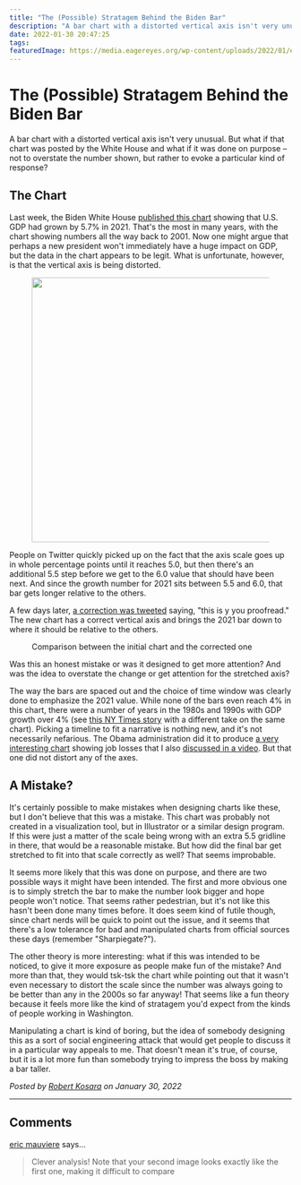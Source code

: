 ```yaml
---
title: "The (Possible) Stratagem Behind the Biden Bar"
description: "A bar chart with a distorted vertical axis isn't very unusual. But what if that chart was posted by the White House and what if it was done on purpose – not to overstate the number shown, but rather to evoke a particular kind of response?"
date: 2022-01-30 20:47:25
tags: 
featuredImage: https://media.eagereyes.org/wp-content/uploads/2022/01/economic-growth-1.jpeg
---
```


# The (Possible) Stratagem Behind the Biden Bar

A bar chart with a distorted vertical axis isn't very unusual. But what if that chart was posted by the White House and what if it was done on purpose – not to overstate the number shown, but rather to evoke a particular kind of response?

## The Chart

Last week, the Biden White House <a href="https://twitter.com/WhiteHouse/status/1486709480351952901">published this chart</a> showing that U.S. GDP had grown by 5.7% in 2021. That's the most in many years, with the chart showing numbers all the way back to 2001. Now one might argue that perhaps a new president won't immediately have a huge impact on GDP, but the data in the chart appears to be legit. What is unfortunate, however, is that the vertical axis is being distorted.

<figure class="wp-block-image size-large is-resized"><img src="https://media.eagereyes.org/wp-content/uploads/2022/01/economic-growth-1-1320x744.jpeg" alt="" class="wp-image-98192" width="840" height="473"/></figure>

People on Twitter quickly picked up on the fact that the axis scale goes up in whole percentage points until it reaches 5.0, but then there's an additional 5.5 step before we get to the 6.0 value that should have been next. And since the growth number for 2021 sits between 5.5 and 6.0, that bar gets longer relative to the others.

A few days later, <a href="https://twitter.com/WhiteHouse/status/1486838940707524617">a correction was tweeted</a> saying, "this is y you proofread." The new chart has a correct vertical axis and brings the 2021 bar down to where it should be relative to the others.

<figure class="wp-block-image size-large"><img src="https://media.eagereyes.org/wp-content/uploads/2022/01/economic-growth-comparison-2-1320x742.gif" alt="" class="wp-image-98195"/><figcaption>Comparison between the initial chart and the corrected one</figcaption></figure>

Was this an honest mistake or was it designed to get more attention? And was the idea to overstate the change or get attention for the stretched axis?

The way the bars are spaced out and the choice of time window was clearly done to emphasize the 2021 value. While none of the bars even reach 4% in this chart, there were a number of years in the 1980s and 1990s with GDP growth over 4% (see <a href="https://www.nytimes.com/2022/01/27/business/us-gdp-4q-2021.html">this NY Times story</a> with a different take on the same chart). Picking a timeline to fit a narrative is nothing new, and it's not necessarily nefarious. The Obama administration did it to produce <a href="https://eagereyes.org/blog/2012/bikini-chart" data-type="post" data-id="1662">a very interesting chart</a> showing job losses that I also <a href="https://eagereyes.org/blog/2021/new-video-chart-appreciation-iraqs-bloody-toll-by-simon-scarr" data-type="post" data-id="97374">discussed in a video</a>. But that one did not distort any of the axes.

## A Mistake?

It's certainly possible to make mistakes when designing charts like these, but I don't believe that this was a mistake. This chart was probably not created in a visualization tool, but in Illustrator or a similar design program. If this were just a matter of the scale being wrong with an extra 5.5 gridline in there, that would be a reasonable mistake. But how did the final bar get stretched to fit into that scale correctly as well? That seems improbable.

It seems more likely that this was done on purpose, and there are two possible ways it might have been intended. The first and more obvious one is to simply stretch the bar to make the number look bigger and hope people won't notice. That seems rather pedestrian, but it's not like this hasn't been done many times before. It does seem kind of futile though, since chart nerds will be quick to point out the issue, and it seems that there's a low tolerance for bad and manipulated charts from official sources these days (remember "Sharpiegate?").

The other theory is more interesting: what if this was intended to be noticed, to give it more exposure as people make fun of the mistake? And more than that, they would tsk-tsk the chart while pointing out that it wasn't even necessary to distort the scale since the number was always going to be better than any in the 2000s so far anyway! That seems like a fun theory because it feels more like the kind of stratagem you'd expect from the kinds of people working in Washington.

Manipulating a chart is kind of boring, but the idea of somebody designing this as a sort of social engineering attack that would get people to discuss it in a particular way appeals to me. That doesn't mean it's true, of course, but it is a lot more fun than somebody trying to impress the boss by making a bar taller.


_Posted by <a href="/about">Robert Kosara</a> on January 30, 2022_


<aside class="comments">

---
## Comments

<a href="https://www.icem7.fr" rel="nofollow noopener" target="_blank">eric mauviere</a> says…
>	Clever analysis! Note that your second image looks exactly like the first one, making it difficult to compare

</aside>

